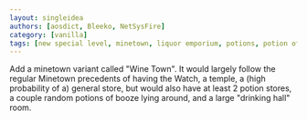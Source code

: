 ```yaml
---
layout: singleidea
authors: [aosdict, Bleeko, NetSysFire]
category: [vanilla]
tags: [new special level, minetown, liquor emporium, potions, potion of booze]
---
```

Add a minetown variant called "Wine Town". It would largely follow the regular
Minetown precedents of having the Watch, a temple, a (high probability of a)
general store, but would also have at least 2 potion stores, a couple random
potions of booze lying around, and a large "drinking hall" room.
